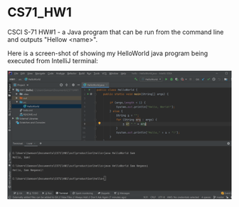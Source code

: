 # CS71_HW1
CSCI S-71 HW#1 - a Java program that can be run from the command line and outputs "Hellow &lt;name>".


Here is a screen-shot of showing my HelloWorld java program being executed from IntelliJ terminal:

![alt text](https://github.com/samNson/CS71_HW1/blob/master/screen_shot.png?raw=true)
